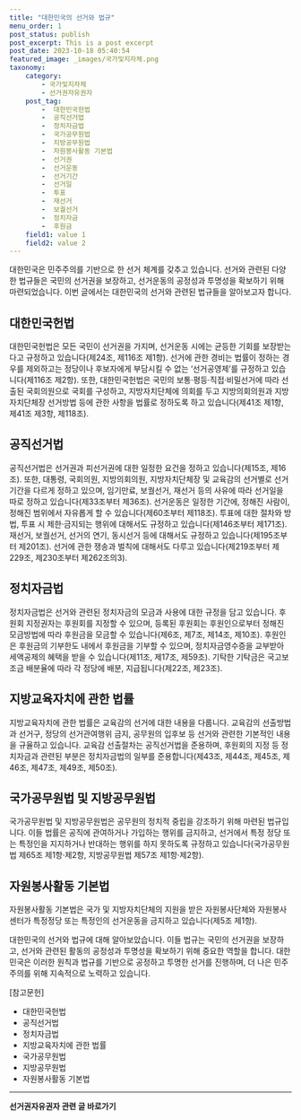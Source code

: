 ```yaml
---
title: "대한민국의 선거와 법규"
menu_order: 1
post_status: publish
post_excerpt: This is a post excerpt
post_date: 2023-10-18 05:40:54
featured_image: _images/국가및지자체.png
taxonomy:
    category:
        - 국가및지자체
        - 선거권자유권자
    post_tag:
        -  대한민국헌법
        -  공직선거법
        -  정치자금법
        -  국가공무원법
        -  지방공무원법
        -  자원봉사활동 기본법
        -  선거권
        -  선거운동
        -  선거기간
        -  선거일
        -  투표
        -  재선거
        -  보궐선거
        -  정치자금
        -  후원금
    field1: value 1
    field2: value 2
---
```



대한민국은 민주주의를 기반으로 한 선거 체계를 갖추고 있습니다. 선거와 관련된 다양한 법규들은 국민의 선거권을 보장하고, 선거운동의 공정성과 투명성을 확보하기 위해 마련되었습니다. 이번 글에서는 대한민국의 선거와 관련된 법규들을 알아보고자 합니다.

## 대한민국헌법

대한민국헌법은 모든 국민이 선거권을 가지며, 선거운동 시에는 균등한 기회를 보장받는다고 규정하고 있습니다(제24조, 제116조 제1항). 선거에 관한 경비는 법률이 정하는 경우를 제외하고는 정당이나 후보자에게 부담시킬 수 없는 ‘선거공영제’를 규정하고 있습니다(제116조 제2항). 또한, 대한민국헌법은 국민의 보통·평등·직접·비밀선거에 따라 선출된 국회의원으로 국회를 구성하고, 지방자치단체에 의회를 두고 지방의회의원과 지방자치단체장 선거방법 등에 관한 사항을 법률로 정하도록 하고 있습니다(제41조 제1항, 제41조 제3항, 제118조).

## 공직선거법

공직선거법은 선거권과 피선거권에 대한 일정한 요건을 정하고 있습니다(제15조, 제16조). 또한, 대통령, 국회의원, 지방의회의원, 지방자치단체장 및 교육감의 선거별로 선거기간을 다르게 정하고 있으며, 임기만료, 보궐선거, 재선거 등의 사유에 따라 선거일을 따로 정하고 있습니다(제33조부터 제36조). 선거운동은 일정한 기간에, 정해진 사람이, 정해진 범위에서 자유롭게 할 수 있습니다(제60조부터 제118조). 투표에 대한 절차와 방법, 투표 시 제한·금지되는 행위에 대해서도 규정하고 있습니다(제146조부터 제171조). 재선거, 보궐선거, 선거의 연기, 동시선거 등에 대해서도 규정하고 있습니다(제195조부터 제201조). 선거에 관한 쟁송과 벌칙에 대해서도 다루고 있습니다(제219조부터 제229조, 제230조부터 제262조의3).

## 정치자금법

정치자금법은 선거와 관련된 정치자금의 모금과 사용에 대한 규정을 담고 있습니다. 후원회 지정권자는 후원회를 지정할 수 있으며, 등록된 후원회는 후원인으로부터 정해진 모금방법에 따라 후원금을 모금할 수 있습니다(제6조, 제7조, 제14조, 제10조). 후원인은 후원금의 기부한도 내에서 후원금을 기부할 수 있으며, 정치자금영수증을 교부받아 세액공제의 혜택을 받을 수 있습니다(제11조, 제17조, 제59조). 기탁한 기탁금은 국고보조금 배분율에 따라 각 정당에 배분, 지급됩니다(제22조, 제23조).

## 지방교육자치에 관한 법률

지방교육자치에 관한 법률은 교육감의 선거에 대한 내용을 다룹니다. 교육감의 선출방법과 선거구, 정당의 선거관여행위 금지, 공무원의 입후보 등 선거와 관련한 기본적인 내용을 규율하고 있습니다. 교육감 선출절차는 공직선거법을 준용하며, 후원회의 지정 등 정치자금과 관련된 부분은 정치자금법의 일부를 준용합니다(제43조, 제44조, 제45조, 제46조, 제47조, 제49조, 제50조).

## 국가공무원법 및 지방공무원법

국가공무원법 및 지방공무원법은 공무원의 정치적 중립을 강조하기 위해 마련된 법규입니다. 이들 법률은 공직에 관여하거나 가입하는 행위를 금지하고, 선거에서 특정 정당 또는 특정인을 지지하거나 반대하는 행위를 하지 못하도록 규정하고 있습니다(국가공무원법 제65조 제1항·제2항, 지방공무원법 제57조 제1항·제2항).

## 자원봉사활동 기본법

자원봉사활동 기본법은 국가 및 지방자치단체의 지원을 받은 자원봉사단체와 자원봉사센터가 특정정당 또는 특정인의 선거운동을 금지하고 있습니다(제5조 제1항).

대한민국의 선거와 법규에 대해 알아보았습니다. 이들 법규는 국민의 선거권을 보장하고, 선거와 관련된 활동의 공정성과 투명성을 확보하기 위해 중요한 역할을 합니다. 대한민국은 이러한 원칙과 법규를 기반으로 공정하고 투명한 선거를 진행하며, 더 나은 민주주의를 위해 지속적으로 노력하고 있습니다.

[참고문헌]
- 대한민국헌법
- 공직선거법
- 정치자금법
- 지방교육자치에 관한 법률
- 국가공무원법
- 지방공무원법
- 자원봉사활동 기본법



<!-- wp:separator -->
<hr class="wp-block-separator has-alpha-channel-opacity"/>
<!-- /wp:separator -->

<!-- wp:group {"backgroundColor":"base","layout":{"type":"constrained"}} -->
<div class="wp-block-group has-base-background-color has-background"><!-- wp:paragraph {"align":"center","fontSize":"large"} -->
<p class="has-text-align-center has-large-font-size"><strong>선거권자유권자 관련 글 바로가기</strong></p>
<!-- /wp:paragraph -->


<!-- wp:latest-posts
{"categories":[{"id":7202,"count":19,"description":"","link":"https://uknowlaw.com/category/%ec%84%a0%ea%b1%b0%ea%b6%8c%ec%9e%90%ec%9c%a0%ea%b6%8c%ec%9e%90/","name":"선거권자유권자","slug":"선거권자유권자","taxonomy":"category","parent":0,"meta":[],"_links":{"self":[{"href":"https://uknowlaw.com/wp-json/wp/v2/categories/7202"}],"collection":[{"href":"https://uknowlaw.com/wp-json/wp/v2/categories"}],"about":[{"href":"https://uknowlaw.com/wp-json/wp/v2/taxonomies/category"}],"wp:post_type":[{"href":"https://uknowlaw.com/wp-json/wp/v2/posts?categories=7202"}],"curies":[{"name":"wp","href":"https://api.w.org/{rel}","templated":true}]}}],"postsToShow":100,"excerptLength":28,"postLayout":"grid","columns":2,"featuredImageAlign":"left","featuredImageSizeSlug":"large","fontSize":"medium"} /--></div>
<!-- /wp:group -->